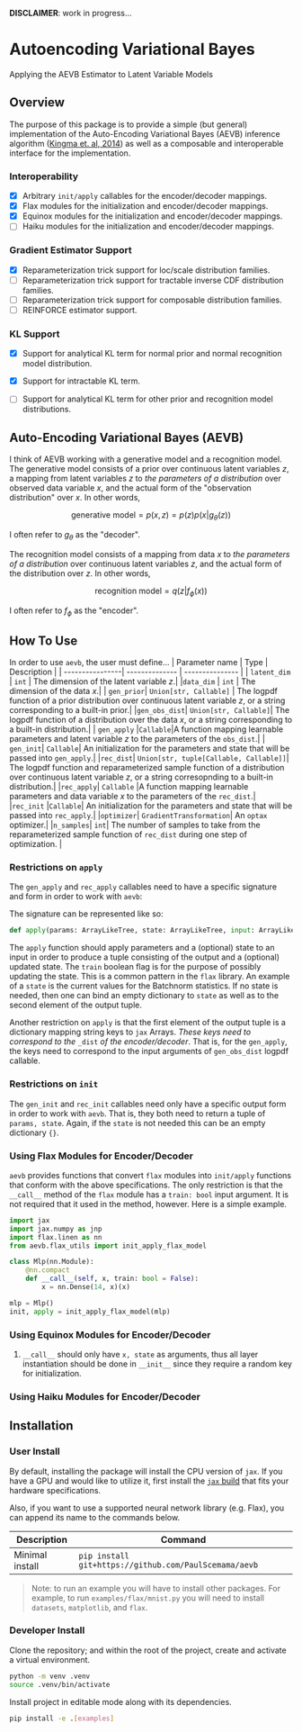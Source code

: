 **DISCLAIMER**: work in progress...

# Autoencoding Variational Bayes
Applying the AEVB Estimator to Latent Variable Models

## Overview

The purpose of this package is to provide a simple (but general) implementation of the Auto-Encoding Variational Bayes (AEVB) inference algorithm ([Kingma et. al, 2014](https://arxiv.org/abs/1312.6114)) as well as a composable and interoperable interface for the implementation.

### Interoperability
- [x] Arbitrary `init/apply` callables for the encoder/decoder mappings.
- [x] Flax modules for the initialization and encoder/decoder mappings.
- [x] Equinox modules for the initialization and encoder/decoder mappings.
- [ ] Haiku modules for the initialization and encoder/decoder mappings.

### Gradient Estimator Support
- [x] Reparameterization trick support for loc/scale distribution families.
- [ ] Reparameterization trick support for tractable inverse CDF distribution families.
- [ ] Reparameterization trick support for composable distribution families.
- [ ] REINFORCE estimator support.

### KL Support
- [x] Support for analytical KL term for normal prior and normal recognition model distribution. 
- [x] Support for intractable KL term.
- [ ] Support for analytical KL term for other prior and recognition model distributions.



## Auto-Encoding Variational Bayes (AEVB)

I think of AEVB working with a generative model and a recognition model. The generative model consists of a prior over continuous latent variables $z$, a mapping from latent variables $z$ to *the parameters of a distribution* over observed data variable $x$, and the actual form of the "observation distribution" over $x$. In other words,

$$
\text{generative model} = p(x,z) = p(z)p(x|g_{\theta}(z))
$$

I often refer to $g_{\theta}$ as the "decoder". 

The recognition model consists of a mapping from data $x$ to *the parameters of a distribution* over continuous latent variables $z$, and the actual form of the distribution over $z$. In other words,

$$
\text{recognition model} = q(z|f_{\phi}(x))
$$

I often refer to $f_{\phi}$ as the "encoder". 


## How To Use

In order to use `aevb`, the user must define...
| Parameter name | Type | Description | 
| ----------------| -------------- | --------------- |
| `latent_dim` | `int` | The dimension of the latent variable $z$.|
|`data_dim` | `int` | The dimension of the data $x$.| 
| `gen_prior`| `Union[str, Callable]` | The logpdf function of a prior distribution over continuous latent variable $z$, or a string corresponding to a built-in prior.|
|`gen_obs_dist`| `Union[str, Callable]`| The logpdf function of a distribution over the data $x$, or a string corresponding to a built-in distribution.|
| `gen_apply` |`Callable`|A function mapping learnable parameters and latent variable $z$ to the parameters of the `obs_dist`.|
| `gen_init`| `Callable`| An initialization for the parameters and state that will be passed into `gen_apply`.| 
|`rec_dist`| `Union[str, tuple[Callable, Callable]]`| The logpdf function and reparameterized sample function of a distribution over continuous latent variable $z$, or a string corresopnding to a built-in distribution.|
|`rec_apply`|  `Callable` |A function mapping learnable parameters and data variable $x$ to the parameters of the `rec_dist`.|
|`rec_init` |`Callable`| An initialization for the parameters and state that will be passed into `rec_apply`.| 
|`optimizer`| `GradientTransformation`| An `optax` optimizer.|
|`n_samples`| `int`| The number of samples to take from the reparameterized sample function of `rec_dist` during one step of optimization. |

### Restrictions on `apply`
The `gen_apply` and `rec_apply` callables need to have a specific signature and form in order to work with `aevb`:

The signature can be represented like so:
```python
def apply(params: ArrayLikeTree, state: ArrayLikeTree, input: ArrayLike, train: bool): -> tuple[Dict[str, Array], ArrayLikeTree]
```

The `apply` function should apply parameters and a (optional) state to an input in order to produce a tuple consisting of the output and a (optional) updated state. The `train` boolean flag is for the purpose of possibly updating the state. This is a common pattern in the `flax` library. An example of a `state` is the current values for the Batchnorm statistics. If no state is needed, then one can bind an empty dictionary to `state` as well as to the second element of the output tuple. 

Another restriction on `apply` is that the first element of the output tuple is a dictionary mapping string keys to `jax` Arrays. *These keys need to correspond to the* `_dist` *of the encoder/decoder*. That is, for the `gen_apply`, the keys need to correspond to the input arguments of `gen_obs_dist` logpdf callable.


### Restrictions on `init`
The `gen_init` and `rec_init` callables need only have a specific output form in order to work with `aevb`. That is, they both need to return a tuple of `params, state`. Again, if the `state` is not needed this can be an empty dictionary `{}`. 

### Using Flax Modules for Encoder/Decoder
`aevb` provides functions that convert `flax` modules into `init/apply` functions that conform with the above specifications. The only restriction is that the `__call__` method of the `flax` module has a `train: bool` input argument. It is not required that it used in the method, however. Here is a simple example.

```python
import jax
import jax.numpy as jnp
import flax.linen as nn
from aevb.flax_utils import init_apply_flax_model

class Mlp(nn.Module):
    @nn.compact
    def __call__(self, x, train: bool = False):
        x = nn.Dense(14, x)(x)

mlp = Mlp()
init, apply = init_apply_flax_model(mlp)
```

### Using Equinox Modules for Encoder/Decoder

1.  `__call__` should only have `x, state` as arguments, thus all layer instantiation should be done in `__init__` since they require a random key for initialization.


### Using Haiku Modules for Encoder/Decoder



## Installation

### User Install
By default, installing the package will install the CPU version of `jax`. If you have a GPU and would like to utilize it, first install the [`jax` build](https://jax.readthedocs.io/en/latest/installation.html) that fits your hardware specifications. 

Also, if you want to use a supported neural network library (e.g. Flax), you can append its name to the commands below.

| Description | Command |
----------| ---------| 
| Minimal install | `pip install git+https://github.com/PaulScemama/aevb`|

> Note: to run an example you will have to install other packages. For example, to run `examples/flax/mnist.py` you will need to install `datasets`, `matplotlib`, and `flax`. 
<!-- |Install with example dependencies| `pip install 'git+https://github.com/PaulScemama/aevb[examples]'`| -->


### Developer Install
Clone the repository; and within the root of the project, create and activate a virtual environment.

```bash
python -m venv .venv
source .venv/bin/activate
```

Install project in editable mode along with its dependencies.

```bash
pip install -e .[examples]
```

